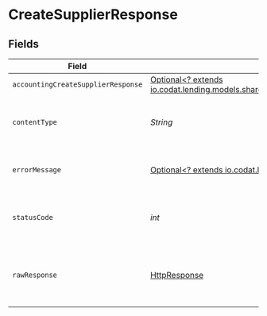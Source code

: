 # CreateSupplierResponse


## Fields

| Field                                                                                                                                          | Type                                                                                                                                           | Required                                                                                                                                       | Description                                                                                                                                    |
| ---------------------------------------------------------------------------------------------------------------------------------------------- | ---------------------------------------------------------------------------------------------------------------------------------------------- | ---------------------------------------------------------------------------------------------------------------------------------------------- | ---------------------------------------------------------------------------------------------------------------------------------------------- |
| `accountingCreateSupplierResponse`                                                                                                             | [Optional<? extends io.codat.lending.models.shared.AccountingCreateSupplierResponse>](../../models/shared/AccountingCreateSupplierResponse.md) | :heavy_minus_sign:                                                                                                                             | Success                                                                                                                                        |
| `contentType`                                                                                                                                  | *String*                                                                                                                                       | :heavy_check_mark:                                                                                                                             | HTTP response content type for this operation                                                                                                  |
| `errorMessage`                                                                                                                                 | [Optional<? extends io.codat.lending.models.shared.ErrorMessage>](../../models/shared/ErrorMessage.md)                                         | :heavy_minus_sign:                                                                                                                             | The request made is not valid.                                                                                                                 |
| `statusCode`                                                                                                                                   | *int*                                                                                                                                          | :heavy_check_mark:                                                                                                                             | HTTP response status code for this operation                                                                                                   |
| `rawResponse`                                                                                                                                  | [HttpResponse<InputStream>](https://docs.oracle.com/en/java/javase/11/docs/api/java.net.http/java/net/http/HttpResponse.html)                  | :heavy_check_mark:                                                                                                                             | Raw HTTP response; suitable for custom response parsing                                                                                        |